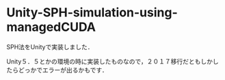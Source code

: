 # Unity-SPH-simulation-using-managedCUDA


SPH法をUnityで実装しました．

Unity５．５とかの環境の時に実装したものなので，２０１７移行だともしかしたらどっかでエラーが出るかもです．
